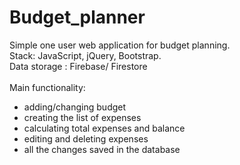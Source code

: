 # Budget_planner

Simple one user web application for budget planning.\
Stack: JavaScript, jQuery, Bootstrap.\
Data storage : Firebase/ Firestore\
\
Main functionality:
 - adding/changing budget
 - creating the list of expenses
 - calculating total expenses and balance
 - editing and deleting expenses
 - all the changes saved in the database
